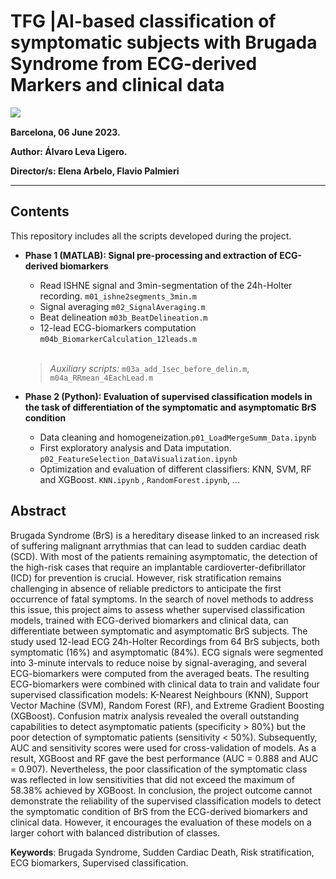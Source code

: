 
# **TFG |AI-based classification of symptomatic subjects with Brugada Syndrome from ECG-derived Markers and clinical data**
<img align="left" src="https://img.shields.io/badge/Development environment -MATLAB / Google Collab-blue"></br>

**Barcelona, 06 June 2023.**

**Author: Álvaro Leva Ligero.**

**Director/s: Elena Arbelo, Flavio Palmieri**


---



## Contents
This repository includes all the scripts developed during the project. 

* **Phase 1 (MATLAB): Signal pre-processing and extraction of ECG-derived biomarkers**
  * Read ISHNE signal and 3min-segmentation of the 24h-Holter recording. ``m01_ishne2segments_3min.m`` 
  * Signal averaging ``m02_SignalAveraging.m``
  * Beat delineation ``m03b_BeatDelineation.m``
  * 12-lead ECG-biomarkers computation ``m04b_BiomarkerCalculation_12leads.m``
  <br>
  
  > *Auxiliary scripts:* ``m03a_add_1sec_before_delin.m``, ``m04a_RRmean_4EachLead.m``
  
* **Phase 2 (Python): Evaluation of supervised classification models in the task of differentiation of the symptomatic and asymptomatic BrS condition** 
  * Data cleaning and homogeneization.``p01_LoadMergeSumm_Data.ipynb``
  * First exploratory analysis and Data imputation. ``p02_FeatureSelection_DataVisualization.ipynb``
  * Optimization and evaluation of different classifiers: KNN, SVM, RF and XGBoost. ``KNN.ipynb`` , ``RandomForest.ipynb``, ...
  
 ## Abstract

Brugada Syndrome (BrS) is a hereditary disease linked to an increased risk of suffering malignant arrythmias that can lead to sudden cardiac death (SCD). With most of the patients remaining asymptomatic, the detection of the high-risk cases that require an implantable cardioverter-defibrillator (ICD) for prevention is crucial. However, risk stratification remains challenging in absence of reliable predictors to anticipate the first occurrence of fatal symptoms. In the search of novel methods to address this issue, this project aims to assess whether supervised classification models, trained with ECG-derived biomarkers and clinical data, can differentiate between symptomatic and asymptomatic BrS subjects. The study used 12-lead ECG 24h-Holter Recordings from 64 BrS subjects, both symptomatic (16%) and asymptomatic (84%). ECG signals were segmented into 3-minute intervals to reduce noise by signal-averaging, and several ECG-biomarkers were computed from the averaged beats. The resulting ECG-biomarkers were combined with clinical data to train and validate four supervised classification models: K-Nearest Neighbours (KNN), Support Vector Machine (SVM), Random Forest (RF), and Extreme Gradient Boosting (XGBoost). Confusion matrix analysis revealed the overall outstanding capabilities to detect asymptomatic patients (specificity > 80%) but the poor detection of symptomatic patients (sensitivity < 50%). Subsequently, AUC and sensitivity scores were used for cross-validation of models. As a result, XGBoost and RF gave the best performance (AUC = 0.888 and AUC = 0.907). Nevertheless, the poor classification of the symptomatic class was reflected in low sensitivities that did not exceed the maximum of 58.38% achieved by XGBoost. In conclusion, the project outcome cannot demonstrate the reliability of the supervised classification models to detect the symptomatic condition of BrS from the ECG-derived biomarkers and clinical data. However, it encourages the evaluation of these models on a larger cohort with balanced distribution of classes. 

**Keywords**: Brugada Syndrome, Sudden Cardiac Death, Risk stratification, ECG biomarkers, Supervised classification. 



